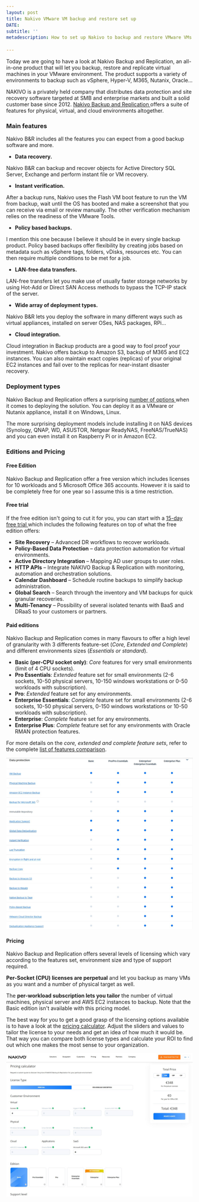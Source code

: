 ```yaml
---
layout: post
title: Nakivo VMware VM backup and restore set up
DATE: 
subtitle: ''
metadescription: How to set up Nakivo to backup and restore VMware VMs.

---
```

Today we are going to have a look at Nakivo Backup and Replication, an all-in-one product that will let you backup, restore and replicate virtual machines in your VMware environment. The product supports a variety of environments to backup such as vSphere, Hyper-V, M365, Nutanix, Oracle...

NAKIVO is a privately held company that distributes data protection and site recovery software targeted at SMB and enterprise markets and built a solid customer base since 2012. [Nakivo Backup and Replication ](https://www.nakivo.com/)offers a suite of features for physical, virtual, and cloud environments altogether.

### Main features

Nakivo B&R includes all the features you can expect from a good backup software and more.

*  **Data recovery.**

Nakivo B&R can backup and recover objects for Active Directory SQL Server, Exchange and perform instant file or VM recovery.

* **Instant verification.**

After a backup runs, Nakivo uses the Flash VM boot feature to run the VM from backup, wait until the OS has booted and make a screenshot that you can receive via email or review manually. The other verification  mechanism relies on the readiness of the VMware Tools.

* **Policy based backups.**

I mention this one because I believe it should be in every single backup product. Policy based backups offer flexibility by creating jobs based on metadata such as vSphere tags, folders, vDisks, resources etc. You can then require multiple conditions to be met for a job.

* **LAN-free data transfers.**

LAN-free transfers let you make use of usually faster storage networks by using Hot-Add or Direct SAN Access methods to bypass the TCP-IP stack of the server.

* **Wide array of deployment types.**

Nakivo B&R lets you deploy the software in many different ways such as virtual appliances, installed on server OSes, NAS packages, RPi...

* **Cloud integration.**

Cloud integration in Backup products are a good way to fool proof your investment. Nakivo offers backup to Amazon S3, backup of M365 and EC2 instances. You can also maintain exact copies (replicas) of your original EC2 instances and fail over to the replicas for near-instant disaster recovery.

### Deployment types

Nakivo Backup and Replication offers a surprising [number of options ](https://helpcenter.nakivo.com/User-Guide/Content/Deployment/Installing-NAKIVO-Backup-and-Replication/Installing-NAKIVO-Backup-and-Replication.htm)when it comes to deploying the solution. You can deploy it as a VMware or Nutanix appliance, install it on Windows, Linux.

The more surprising deployment models include installing it on NAS devices (Synology, QNAP, WD, ASUSTOR, Netgear ReadyNAS, FreeNAS/TrueNAS) and you can even install it on Raspberry Pi or in Amazon EC2.

### Editions and Pricing

#### Free Edition

Nakivo Backup and Replication offer a free version which includes licenses for 10 workloads and 5 Microsoft Office 365 accounts. However it is said to be completely free for one year so I assume this is a time restriction.

#### Free trial

If the free edition isn't going to cut it for you, you can start with a [15-day free trial ](https://www.nakivo.com/resources/download/trial-download/)which includes the following features on top of what the free edition offers:

* **Site Recovery** – Advanced DR workflows to recover workloads.
* **Policy-Based Data Protection** – data protection automation for virtual environments.
* **Active Directory Integration** – Mapping AD user groups to user roles.
* **HTTP APIs** – Integrate NAKIVO Backup & Replication with monitoring, automation and orchestration solutions.
* **Calendar Dashboard** – Schedule routine backups to simplify backup administration.
* **Global Search** – Search through the inventory and VM backups for quick granular recoveries.
* **Multi-Tenancy** – Possibility of several isolated tenants with BaaS and DRaaS to your customers or partners.

#### Paid editions

Nakivo Backup and Replication comes in many flavours to offer a high level of granularity with 3 differents feature-set (_Core, Extended and Complete_) and different environments sizes (_Essentials or standard_).

* **Basic (per-CPU socket only)**: _Core_ features for very small environments (limit of 4 CPU sockets).
* **Pro Essentials**: _Extended_ feature set for small environments (2-6 sockets, 10-50 physical servers, 10-150 windows workstations or 0-50 workloads with subscription).
* **Pro**: _Extended_ feature set for any environments.
* **Enterprise Essentials**: _Complete_ feature set for small environments (2-6 sockets, 10-50 physical servers, 0-150 windows workstations or 10-50 workloads with subscription).
* **Enterprise**: _Complete_ feature set for any environments.
* **Enterprise Plus**: _Complete_ feature set for any environments with Oracle RMAN protection features.

For more details on the _core, extended and complete feature sets_, refer to the complete [list of features comparison](https://www.nakivo.com/how-to-buy/pricing/).

![Nakivo Backup and Replication editions comparison - more information on their website](/img/nakivo1-2.jpg "Nakivo Backup and Replication editions comparison")

#### Pricing

Nakivo Backup and Replication offers several levels of licensing which vary according to the features set, environment size and type of support required.

**Per-Socket (CPU) licenses are perpetual** and let you backup as many VMs as you want and a number of physical target as well.

The **per-workload subscription lets you tailor** the number of virtual machines, physical server and AWS EC2 instances to backup. Note that the Basic edition isn't available with this pricing model.

The best way for you to get a good grasp of the licensing options available is to have a look at the [pricing calculator](https://www.nakivo.com/how-to-buy/pricing_calculator/). Adjust the sliders and values to tailor the license to your needs and get an idea of how much it would be. That way you can compare both license types and calculate your ROI to find out which one makes the most sense to your organization.

![](/img/nakivo1-1.jpg)